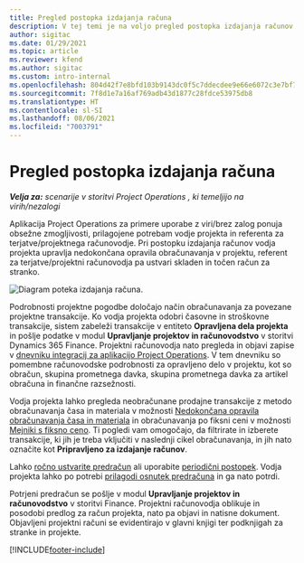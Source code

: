 ```yaml
---
title: Pregled postopka izdajanja računa
description: V tej temi je na voljo pregled postopka izdajanja računov v aplikaciji Project Operations za primere uporabe z viri/brez zalog.
author: sigitac
ms.date: 01/29/2021
ms.topic: article
ms.reviewer: kfend
ms.author: sigitac
ms.custom: intro-internal
ms.openlocfilehash: 804d42f7e8bfd103b9143dc0f5c7ddecdee9e66e6072c3e7bf76b2a8c549cf55
ms.sourcegitcommit: 7f8d1e7a16af769adb43d1877c28fdce53975db8
ms.translationtype: HT
ms.contentlocale: sl-SI
ms.lasthandoff: 08/06/2021
ms.locfileid: "7003791"
---
```

# <a name="invoicing-process-overview"></a>Pregled postopka izdajanja računa

_**Velja za:** scenarije v storitvi Project Operations , ki temeljijo na virih/nezalogi_

Aplikacija Project Operations za primere uporabe z viri/brez zalog ponuja obsežne zmogljivosti, prilagojene potrebam vodje projekta in referenta za terjatve/projektnega računovodje. Pri postopku izdajanja računov vodja projekta upravlja nedokončana opravila obračunavanja v projektu, referent za terjatve/projektni računovodja pa ustvari skladen in točen račun za stranko.

![Diagram poteka izdajanja računa.](./media/invoicing-flow.png)

Podrobnosti projektne pogodbe določajo način obračunavanja za povezane projektne transakcije. Ko vodja projekta odobri časovne in stroškovne transakcije, sistem zabeleži transakcije v entiteto **Opravljena dela projekta** in pošlje podatke v modul **Upravljanje projektov in računovodstvo** v storitvi Dynamics 365 Finance. Projektni računovodja nato pregleda in objavi zapise v [dnevniku integracij za aplikacijo Project Operations](../project-accounting/project-operations-integration-journal.md). V tem dnevniku so pomembne računovodske podrobnosti za opravljeno delo v projektu, kot so obračun, skupina prometnega davka, skupina prometnega davka za artikel obračuna in finančne razsežnosti.

Vodja projekta lahko pregleda neobračunane prodajne transakcije z metodo obračunavanja časa in materiala v možnosti [Nedokončana opravila obračunavanja časa in materiala](../proforma-invoicing/manage-billing-backlog.md#time-and-material-billing-backlog) in obračunavanja po fiksni ceni v možnosti [Mejniki s fiksno ceno](../proforma-invoicing/manage-billing-backlog.md#fixed-price-milestones). Ti pogledi vam omogočajo, da filtrirate in izberete transakcije, ki jih je treba vključiti v naslednji cikel obračunavanja, in jih nato označite kot **Pripravljeno za izdajanje računov**.

Lahko [ročno ustvarite predračun](../proforma-invoicing/create-manual-proforma-invoice.md) ali uporabite [periodični postopek](../proforma-invoicing/configure-automated-invoice-creation.md). Vodja projekta lahko po potrebi [prilagodi osnutek predračuna](../proforma-invoicing/manage-proforma-invoice.md) in ga nato potrdi.

Potrjeni predračun se pošlje v modul **Upravljanje projektov in računovodstvo** v storitvi Finance. Projektni računovodja oblikuje in posodobi predlog za račun projekta, nato pa objavi in natisne dokument. Objavljeni projektni računi se evidentirajo v glavni knjigi ter podknjigah za stranke in projekte.


[!INCLUDE[footer-include](../includes/footer-banner.md)]